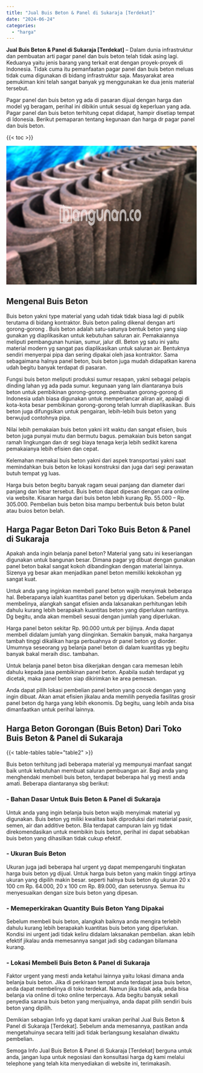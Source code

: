 ```yaml
---
title: "Jual Buis Beton & Panel di Sukaraja [Terdekat]"
date: "2024-06-24"
categories: 
  - "harga"
---
```


**Jual Buis Beton & Panel di Sukaraja \[Terdekat\]** – Dalam dunia infrastruktur dan pembuatan arti pagar panel dan buis beton telah tidak asing lagi. Keduanya yaitu jenis barang yang terkait erat dengan proyek-proyek di Indonesia. Tidak cuma itu pemanfaatan pagar panel dan buis beton meluas tidak cuma digunakan di bidang infrastruktur saja. Masyarakat area pemukiman kini telah sangat banyak yg menggunakan ke dua jenis material tersebut.

Pagar panel dan buis beton yg ada di pasaran dijual dengan harga dan model yg beragam, perihal ini dibikin untuk sesuai dg keperluan yang ada. Pagar panel dan buis beton terhitung cepat didapat, hampir disetiap tempat di Idonesia. Berikut pemaparan tentang kegunaan dan harga dr pagar panel dan buis beton.

{{< toc >}}

![Jual Buis Beton & Panel di Sukaraja [Terdekat]](/images/jual-panel-buis-beton-murah-15.png)

## Mengenal Buis Beton

Buis beton yakni type material yang udah tidak tidak biasa lagi di publik terutama di bidang kontraktor. Buis beton paling dikenal dengan arti gorong-gorong . Buis beton adalah satu-satunya bentuk beton yang siap gunakan yg diaplikasikan untuk kebutuhan saluran air. Pemakaiannya meliputi pembangunan hunian, sumur, jalur dll. Beton yg satu ini yaitu material modern yg sangat pas diaplikasikan untuk saluran air. Bentuknya sendiri menyerpai pipa dan sering dipakai oleh jasa kontraktor. Sama sebagaimana halnya panel beton, buis beton juga mudah didapatkan karena udah begitu banyak terdapat di pasaran.

Fungsi buis beton meliputi produksi sumur resapan, yakni sebagai pelapis dinding lahan yg ada pada sumur. kegunaan yang lain diantaranya buis beton untuk pembikinan gorong-gorong. pembuatan gorong-gorong di Indonesia udah biasa digunakan untuk memperlancar aliran air, apalagi di kota-kota besar pembikinan gorong-gorong telah lumrah diaplikasikan. Buis beton juga difungsikan untuk pengairan, lebih-lebih buis beton yang berwujud contohnya pipa.

Nilai lebih pemakaian buis beton yakni irit waktu dan sangat efisien, buis beton juga punyai mutu dan bermutu bagus. pemakaian buis beton sangat ramah lingkungan dan dr segi biaya tenaga kerja lebih sedikit karena pemakaianya lebih efisien dan cepat.

Kelemahan memakai buis beton yakni dari aspek transportasi yakni saat memindahkan buis beton ke lokasi konstruksi dan juga dari segi perawatan butuh tempat yg luas.

Harga buis beton begitu banyak ragam seuai panjang dan diameter dari panjang dan lebar tersebut. Buis beton dapat dipesan dengan cara online via website. Kisaran harga dari buis beton lebih kurang Rp. 55.000 – Rp. 305.000. Pembelian buis beton bisa mampu berbentuk buis beton bulat atau buios beton belah.

## Harga Pagar Beton Dari Toko Buis Beton & Panel di Sukaraja

Apakah anda ingin belanja panel beton? Material yang satu ini keseriangan digunakan untuk bangunan besar. Dimana pagar yg dibuat dengan gunakan panel beton bakal sangat kokoh dibandingkan dengan material lainnya. Sizenya yg besar akan menjadikan panel beton memiliki kekokohan yg sangat kuat.

Untuk anda yang inginkan membeli panel beton wajib menyimak beberapa hal. Beberapanya ialah kuantitas panel beton yg diperlukan. Sebelum anda membelinya, alangkah sangat efisien anda laksanakan perhitungan lebih dahulu kurang lebih berapakah kuantitas beton yang diperlukan nantinya. Dg begitu, anda akan membeli sesuai dengan jumlah yang diperlukan.

Harga panel beton sekitar Rp. 90.000 untuk per bijinya. Anda dapat membeli didalam jumlah yang diinginkan. Semakin banyak, maka harganya tambah tinggi dikalikan harga perbuahnya dr panel beton yg diorder. Umumnya seseorang yg belanja panel beton di dalam kuantitas yg begitu banyak bakal meraih disc. tambahan.

Untuk belanja panel beton bisa dikerjakan dengan cara memesan lebih dahulu kepada jasa pembikinan panel beton. Apabila sudah terdapat yg dicetak, maka panel beton siap dikirimkan ke area pemesan.

Anda dapat pilih lokasi pembelian panel beton yang cocok dengan yang ingin dibuat. Akan amat efisien jikalau anda memilih penyedia fasilitas grosir panel beton dg harga yang lebih ekonomis. Dg begitu, uang lebih anda bisa dimanfaatkan untuk perihal lainnya.

## Harga Beton Gorongan (Buis Beton) Dari Toko Buis Beton & Panel di Sukaraja

{{< table-tables table="table2" >}}

Buis beton terhitung jadi beberapa material yg mempunyai manfaat sangat baik untuk kebutuhan membuat saluran pembuangan air. Bagi anda yang menghendaki membeli buis beton, terdapat beberapa hal yg mesti anda amati. Beberapa diantaranya sbg berikut:

### \- Bahan Dasar Untuk Buis Beton & Panel di Sukaraja

Untuk anda yang ingin belanja buis beton wajib menyimak material yg digunakan. Buis beton yg miliki kwalitas baik diproduksi dari material pasir, semen, air dan additive beton. Bila terdapat campuran lain yg tidak direkomendasikan untuk membikin buis beton, perihal ini dapat sebabkan buis beton yang dihasilkan tidak cukup efektif.

### \- Ukuran Buis Beton

Ukuran juga jadi beberapa hal urgent yg dapat mempengaruhi tingkatan harga buis beton yg dijual. Untuk harga buis beton yang makin tinggi artinya ukuran yang dipilih makin besar. seperti halnya buis beton dg ukuran 20 x 100 cm Rp. 64.000, 20 x 100 cm Rp. 89.000, dan seterusnya. Semua itu menyesuaikan dengan size buis beton yang dipesan.

### \- Memeperkirakan Quantity Buis Beton Yang Dipakai

Sebelum membeli buis beton, alangkah baiknya anda mengira terlebih dahulu kurang lebih berapakah kuantitas buis beton yang diperlukan. Kondisi ini urgent jadi tidak keliru didalam laksanakan pembelian. akan lebih efektif jikalau anda memesannya sangat jadi sbg cadangan bilamana kurang.

### \- Lokasi Membeli Buis Beton & Panel di Sukaraja

Faktor urgent yang mesti anda ketahui lainnya yaitu lokasi dimana anda belanja buis beton. Jika di perkiraan tempat anda terdapat jasa buis beton, anda dapat membelinya di toko terdekat. Namun jika tidak ada, anda bisa belanja via online di toko online terpercaya. Ada begitu banyak sekali penyedia sarana buis beton yang menjualnya, anda dapat pilih sendiri buis beton yang dipilih.

Demikian sebagian Info yg dapat kami uraikan perihal Jual Buis Beton & Panel di Sukaraja \[Terdekat\]. Sebelum anda memesannya, pastikan anda mengetahuinya secara teliti jadi tidak berlangsung kesalahan diwaktu pembelian.

Semoga Info Jual Buis Beton & Panel di Sukaraja \[Terdekat\] berguna untuk anda, jangan lupa untuk negosiasi dan konsultasi harga dg kami melalui telephone yang telah kita menyediakan di website ini, terimakasih.
